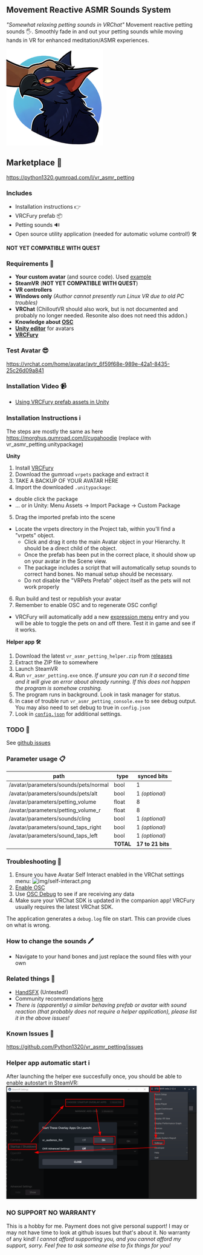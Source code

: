 ## Movement Reactive ASMR Sounds System 

*"Somewhat relaxing petting sounds in VRChat"*
Movement reactive petting sounds 🖐.
Smoothly fade in and out your petting sounds while moving hands in VR for enhanced meditation/ASMR experiences.

![petting demo](docs/teaser.png)

## Marketplace 🛒

https://python1320.gumroad.com/l/vr_asmr_petting

### Includes
 
 - Installation instructions 👉
 - VRCFury prefab 📦
 - Petting sounds 🔊
 - Open source utility application (needed for automatic volume control!) 🛠️

**NOT YET COMPATIBLE WITH QUEST**

### Requirements 📓

 - **Your custom avatar** (and source code). Used [example](https://drive.google.com/drive/folders/1ekIiFBnzJNhH2a6wwYLo2s5G-VuUlIY5)
 - **SteamVR** (**NOT YET COMPATIBLE WITH QUEST**)
 - **VR controllers** 
 - **Windows only** *(Author cannot presently run Linux VR due to old PC troubles)*
 - **VRChat** (ChilloutVR should also work, but is not documented and probably no longer needed. Resonite also does not need this addon.)
 - **Knowledge about [OSC](https://docs.vrchat.com/docs/osc-overview)**
 - **[Unity editor](https://creators.vrchat.com/sdk/current-unity-version/)** for avatars 
 - **[VRCFury](https://vrcfury.com/getting-started)**

### Test Avatar 😎

https://vrchat.com/home/avatar/avtr_6f59f68e-989e-42a1-8435-25c26d09a841

### Installation Video 📹

 - [Using VRCFury prefab assets in Unity](https://www.youtube.com/watch?v=QDvzfLa82yI)

### Installation Instructions ℹ️

The steps are mostly the same as here https://morghus.gumroad.com/l/cugahoodie (replace with vr_asmr_petting.unitypackage)

**Unity**

 1. Install [VRCFury](https://vrcfury.com/getting-started)
 2. Download the gumroad `vrpets` package and extract it
 3. TAKE A BACKUP OF YOUR AVATAR HERE
 4. Import the downloaded `.unitypackage`: 
   - double click the package
   - ... or in Unity: Menu Assets -> Import Package -> Custom Package
 5. Drag the imported prefab into the scene
   - Locate the vrpets directory in the Project tab, within you'll find a "vrpets" object. 
      - Click and drag it onto the main Avatar object in your Hierarchy. It should be a direct child of the object.
	  - Once the prefab has been put in the correct place, it should show up on your avatar in the Scene view.
	  - The package includes a script that will automatically setup sounds to correct hand bones. No manual setup should be necessary.
      - Do not disable the "VRPets Prefab" object itself as the pets will not work properly
 6. Run build and test or republish your avatar
 7. Remember to enable OSC and to regenerate OSC config!

  - VRCFury will automatically add a new [expression menu](https://docs.vrchat.com/docs/action-menu#expression-menu) entry and you will be able to toggle the pets on and off there. Test it in game and see if it works. 

**Helper app 🛠️**
 1. Download the latest `vr_asmr_petting_helper.zip` from [releases](https://github.com/Python1320/vr_asmr_petting/releases)
 2. Extract the ZIP file to somewhere
 3. Launch SteamVR
 4. Run `vr_asmr_petting.exe` once. *If unsure you can run it a second time and it will give an error about already running. If this does not happen the program is somehow crashing.*
 5. The program runs in background. Look in task manager for status.
 6. In case of trouble run `vr_asmr_petting_console.exe` to see debug output. You may also need to set debug to true in `config.json`
 7. Look in [`config.json`](https://github.com/Python1320/vr_asmr_petting/blob/main/src/config.json) for additional settings.

### TODO 📌

See [github issues](https://github.com/Python1320/vr_asmr_petting/issues?q=is%3Aissue%20state%3Aopen%20label%3Aenhancement%20OR%20label%3Aextra%20OR%20label%3A%22help%20wanted%22%20OR%20label%3Arelease)

### Parameter usage 📋

| **path**                              | **type**  | **synced bits**   |
|---------------------------------------|-----------|-------------------|
| /avatar/parameters/sounds/pets/normal | bool      | 1                 |
| /avatar/parameters/sounds/pets/alt    | bool      | 1 _(optional)_    |
| /avatar/parameters/petting_volume     | float     | 8                 |
| /avatar/parameters/petting_volume_r   | float     | 8                 |
| /avatar/parameters/sounds/cling       | bool      | 1 _(optional)_    |
| /avatar/parameters/sound_taps_right   | bool      | 1 _(optional)_    |
| /avatar/parameters/sound_taps_left    | bool      | 1 _(optional)_    |
|                                       | **TOTAL** | **17 to 21 bits** |

### Troubleshooting 🎯

 1. Ensure you have Avatar Self Interact enabled in the VRChat settings menu: ![img/self-interact.png](img/self-interact.png)
 2. [Enable OSC](https://docs.vrchat.com/docs/osc-overview#enabling-it)
 3. Use [OSC Debug](https://docs.vrchat.com/docs/osc-debugging) to see if are receiving any data
 4. Make sure your VRChat SDK is updated in the companion app! VRCFury usually requires the latest VRChat SDK.

The application generates a `debug.log` file on start. This can provide clues on what is wrong.

### How to change the sounds 🖊️

 - Navigate to your hand bones and just replace the sound files with your own

### Related things 🤝

 - [HandSFX](https://booth.pm/en/items/5851561) (Untested!)
 - Community recommendations [here](https://github.com/Python1320/vr_asmr_petting/issues/21)
 - *There is (apparently) a similar behaving prefab or avatar with sound reaction (that probably does not require a helper application), please list it in the above issues!*

### Known Issues 🎯

https://github.com/Python1320/vr_asmr_petting/issues

### Helper app automatic start ℹ️

After launching the helper exe succesfully once, you should be able to enable autostart in SteamVR:
![steamvr settings has autostart option](docs/autostart.png)

### NO SUPPORT NO WARRANTY

This is a hobby for me. Payment does not give personal support! I may or may not have time to look at github issues but that's about it.
No warranty of any kind!
*I cannot afford supporting you, and you cannot afford my support, sorry. Feel free to ask someone else to fix things for you!*
